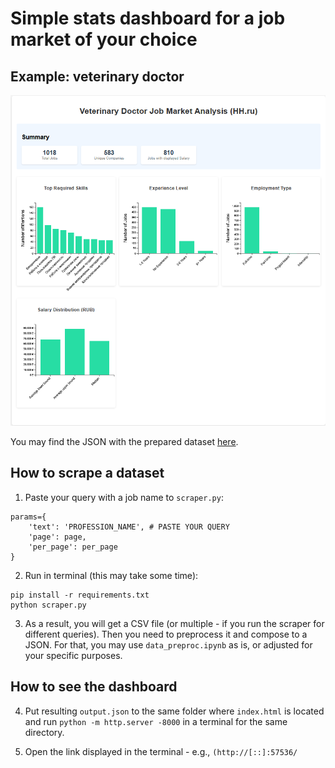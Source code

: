 # Simple stats dashboard for a job market of your choice

## Example: veterinary doctor

![Webpage screenshot](Screenshot_2025-05-08_143707.png "Veterinary Doctor job market stats dashboard")

You may find the JSON with the prepared dataset [here](https://drive.google.com/file/d/1tp-HnJC1qjSWepOZhvCxwko0gVP-ZX6N/view?usp=sharing).

## How to scrape a dataset

1. Paste your query with a job name to `scraper.py`:
```
params={
    'text': 'PROFESSION_NAME', # PASTE YOUR QUERY
    'page': page,
    'per_page': per_page
}
```

2. Run in terminal (this may take some time):
```
pip install -r requirements.txt
python scraper.py
```

3. As a result, you will get a CSV file (or multiple - if you run the scraper for different queries). Then you need to preprocess it and compose to a JSON. For that, you may use `data_preproc.ipynb` as is, or adjusted for your specific purposes.

## How to see the dashboard

4. Put resulting `output.json` to the same folder where `index.html` is located and run `python -m http.server -8000` in a terminal for the same directory.

5. Open the link displayed in the terminal - e.g., `(http://[::]:57536/`